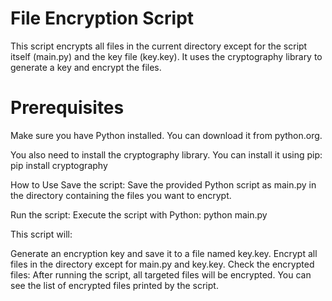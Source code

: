 # File Encryption Script
This script encrypts all files in the current directory except for the script itself (main.py) and the key file (key.key). It uses the cryptography library to generate a key and encrypt the files.

# Prerequisites
Make sure you have Python installed. You can download it from python.org.

You also need to install the cryptography library. You can install it using pip:
pip install cryptography

How to Use
Save the script:
Save the provided Python script as main.py in the directory containing the files you want to encrypt.

Run the script:
Execute the script with Python:
python main.py

This script will:

Generate an encryption key and save it to a file named key.key.
Encrypt all files in the directory except for main.py and key.key.
Check the encrypted files:
After running the script, all targeted files will be encrypted. You can see the list of encrypted files printed by the script.

